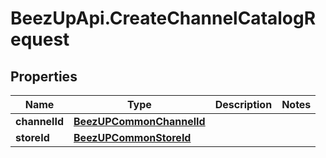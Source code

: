 # BeezUpApi.CreateChannelCatalogRequest

## Properties
Name | Type | Description | Notes
------------ | ------------- | ------------- | -------------
**channelId** | [**BeezUPCommonChannelId**](BeezUPCommonChannelId.md) |  | 
**storeId** | [**BeezUPCommonStoreId**](BeezUPCommonStoreId.md) |  | 


